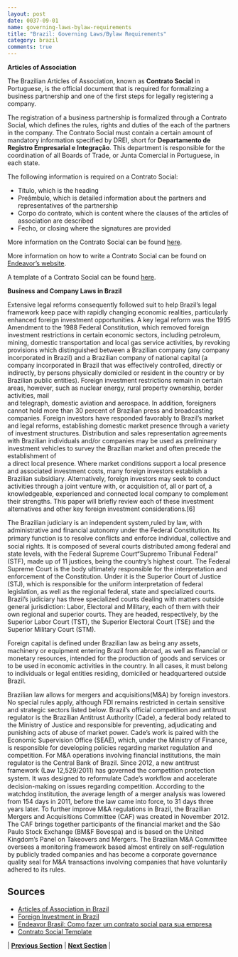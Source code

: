 ```yaml
---
layout: post
date: 0037-09-01
name: governing-laws-bylaw-requirements
title: "Brazil: Governing Laws/Bylaw Requirements"
category: brazil
comments: true
---
```


**Articles of Association**

The Brazilian Articles of Association, known as **Contrato Social** in Portuguese, is the official document that is required for formalizing a business partnership and one of the first steps for legally registering a company.

The registration of a business partnership is formalized through a Contrato Social, which defines the rules, rights and duties of the each of the partners in the company. The Contrato Social must contain a certain amount of mandatory information specified by DREI, short for **Departamento de Registro Empresarial e Integração**. This department is responsible for the coordination of all Boards of Trade, or Junta Comercial in Portuguese, in each state.

The following information is required on a Contrato Social:
- Título, which is the heading
- Preâmbulo, which is detailed information about the partners and representatives of the partnership
- Corpo do contrato, which is content where the clauses of the articles of association are described
- Fecho, or closing where the signatures are provided

More information on the Contrato Social can be found [here](http://thebrazilbusiness.com/article/articles-of-association-in-brazil). 

More information on how to write a Contrato Social can be found on [Endeavor’s website](https://endeavor.org.br/leis-e-impostos/como-fazer-contrato-social/).  

A template of a Contrato Social can be found [here](https://www.wonder.legal/br/modele/contrato-social-sociedade-limitada). 

**Business and Company Laws in Brazil**

Extensive   legal    reforms consequently  followed suit  to  help Brazil’s  legal  framework keep 
pace with rapidly changing economic realities, particularly enhanced foreign investment opportunities. A  key legal  reform  was the  1995  Amendment to  the  1988 Federal Constitution,   which   removed  foreign   investment   restrictions in  certain  economic sectors,  including  petroleum, mining, domestic transportation and local gas service activities, by revoking provisions which distinguished between a Brazilian company (any company incorporated in Brazil) and a Brazilian company of national capital (a company incorporated in Brazil that was  effectively controlled, directly or indirectly, by persons physically domiciled  or  resident in  the  country or  by  Brazilian public   entities).   Foreign  investment   restrictions   remain  in   certain   areas, however,  such  as nuclear  energy,  rural property  ownership,   border  activities,   mail   
and  telegraph,   domestic aviation  and  aerospace. In  addition,  foreigners cannot  hold  more than  30  percent of  Brazilian  press and  broadcasting  companies.  Foreign  investors  have
responded favorably  to  Brazil’s market  and   legal  reforms,   establishing   domestic  market   presence through  a variety  of  investment structures.  Distribution  and sales   representation   agreements  with   Brazilian   individuals and/or   companies   may  be   used   as  preliminary   investment vehicles  to  survey the  Brazilian  market and  often  precede the  establishment   of   
a  direct   local   presence.  Where   market   conditions support  a  local presence  and  associated investment  costs,  many foreign  investors  establish a  Brazilian  subsidiary. Alternatively,  foreign  investors may  seek  to conduct  activities  through a  joint  venture with,  or  acquisition of,  all  or part  of,  a knowledgeable,  experienced  and connected  local  company to  complement their strengths. This paper will briefly review each of  these   investment   alternatives   and  other   key   foreign  investment considerations.[6]
 
The Brazilian judiciary is an independent system,ruled by law, with administrative and financial autonomy under the Federal Constitution. Its primary function is to resolve conﬂicts and enforce
individual, collective and social rights. It is composed of several courts distributed among federal
and state levels, with the Federal Supreme Court“Supremo Tribunal Federal” (STF), made up of 11 justices, being the country’s highest court. The Federal Supreme Court is the body ultimately  responsible for the interpretation and enforcement of the Constitution. Under it is the Superior Court of Justice (STJ), which is responsible for the uniform interpretation of federal legislation, as  well as the regional federal, state and specialized courts. Brazil’s judiciary has three specialized courts dealing with matters outside general jurisdiction: Labor, Electoral and Military, each of them with their own regional and superior courts. They are headed, respectively, by the Superior  Labor Court (TST), the Superior Electoral Court (TSE) and the Superior Military Court (STM).
 
Foreign capital is defined under Brazilian law as being any assets, machinery or equipment  entering Brazil from abroad, as well as financial or monetary resources, intended for the  production of goods and services or to be used in economic activities in the country. In all cases, it must belong to individuals or legal entities residing, domiciled or headquartered outside Brazil.
 
Brazilian law allows for mergers and acquisitions(M&A) by foreign investors. No special rules  apply, although FDI remains restricted in certain sensitive and strategic sectors listed below. Brazil’s official competition and antitrust regulator is the Brazilian Antitrust Authority (Cade), a  federal body related to the Ministry of Justice and responsible for preventing, adjudicating and   punishing acts of abuse of market power. Cade’s work is paired with the Economic Supervision  Office (SEAE), which, under the Ministry of Finance, is responsible for developing policies  regarding market regulation and competition. For M&A operations involving financial institutions,  the main regulator is the Central Bank of Brazil. Since 2012, a new antitrust framework (Law 12,529/2011) has governed the competition protection system. It was designed to reformulate Cade’s workﬂow and accelerate decision-making on issues regarding competition. According to the watchdog institution, the average length of a merger analysis was lowered from 154 days in  2011, before the law came into force, to 31 days three years later. To further improve M&A regulations in Brazil, the Brazilian Mergers and Acquisitions Committee (CAF) was created in  November 2012. The CAF brings together participants of the financial market and the São Paulo  Stock Exchange (BM&F Bovespa) and is based on the United Kingdom’s Panel on Takeovers and Mergers. The Brazilian M&A Committee oversees a monitoring framework based almost entirely on self-regulation by publicly traded companies and has become a corporate governance quality  seal for M&A transactions involving companies that have voluntarily adhered to its rules. 

Sources
---
- [Articles of Association in Brazil](http://thebrazilbusiness.com/article/articles-of-association-in-brazil)
- [Foreign Investment in Brazil](https://www.plmj.com/xms/files/newsletters/Foreign_Investment_in_Brazil.pdf) 
- [Endeavor Brasil: Como fazer um contrato social para sua empresa](https://endeavor.org.br/leis-e-impostos/como-fazer-contrato-social/)
- [Contrato Social Template](https://www.wonder.legal/br/modele/contrato-social-sociedade-limitada)


| **[Previous Section]( https://neo-project.github.io/global-blockchain-compliance-hub//brazil/brazil-tax-and-auditing-requirements.html)** | **[Next Section]( https://neo-project.github.io/global-blockchain-compliance-hub//brazil/brazil-laws-token-sales.html)** |
